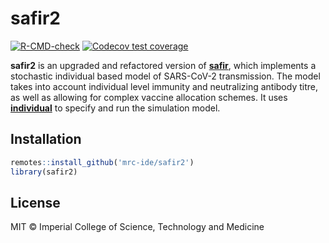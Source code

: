 # safir2

<!-- badges: start -->
[![R-CMD-check](https://github.com/mrc-ide/safir2/workflows/R-CMD-check/badge.svg)](https://github.com/mrc-ide/safir2/actions)
[![Codecov test coverage](https://codecov.io/gh/mrc-ide/safir2/branch/main/graph/badge.svg)](https://codecov.io/gh/mrc-ide/safir2?branch=main)
<!-- badges: end -->

__safir2__ is an upgraded and refactored version of [__safir__](https://github.com/mrc-ide/safir), which implements a stochastic individual
based model of SARS-CoV-2 transmission. The model takes into account individual level
immunity and neutralizing antibody titre, as well as allowing for complex vaccine
allocation schemes. It uses [__individual__](https://github.com/mrc-ide/individual)
to specify and run the simulation model.

## Installation

```r
remotes::install_github('mrc-ide/safir2')
library(safir2)
```

## License

MIT © Imperial College of Science, Technology and Medicine
